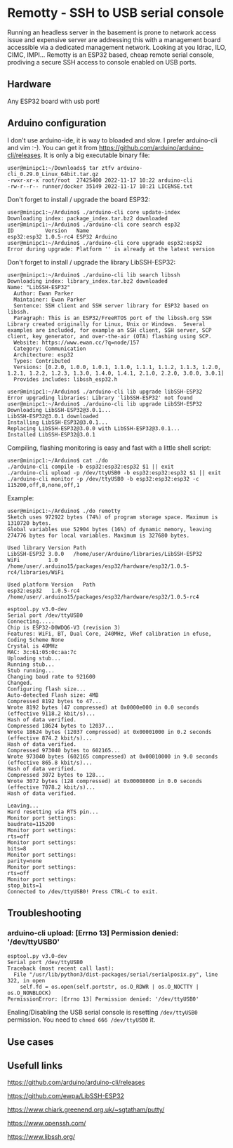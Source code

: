 
# Remotty - SSH to USB serial console
Running an headless server in the basement is prone to network access issue and expensive server are addressing this with a management board accessible via a dedicated management network. Looking at you Idrac, ILO, CIMC, IMPI...
Remotty is an ESP32 based, cheap remote serial console, prodiving a secure SSH access to console enabled on USB ports.

## Hardware
Any ESP32 board with usb port!

## Arduino configuration
I don't use arduino-ide, it is way to bloaded and slow. I prefer arduino-cli and vim :-).
You can get it from https://github.com/arduino/arduino-cli/releases. It is only a big executable binary file:
```
user@minipc1:~/Downloads$ tar ztfv arduino-cli_0.29.0_Linux_64bit.tar.gz
-rwxr-xr-x root/root  27425400 2022-11-17 10:22 arduino-cli
-rw-r--r-- runner/docker 35149 2022-11-17 10:21 LICENSE.txt
```
Don't forget to install / upgrade the board ESP32:
```
user@minipc1:~/Arduino$ ./arduino-cli core update-index
Downloading index: package_index.tar.bz2 downloaded
user@minipc1:~/Arduino$ ./arduino-cli core search esp32
ID          Version   Name
esp32:esp32 1.0.5-rc4 ESP32 Arduino
user@minipc1:~/Arduino$ ./arduino-cli core upgrade esp32:esp32
Error during upgrade: Platform '' is already at the latest version
```
Don't forget to install / upgrade the library LibSSH-ESP32:
```
user@minipc1:~/Arduino$ ./arduino-cli lib search libssh
Downloading index: library_index.tar.bz2 downloaded
Name: "LibSSH-ESP32"
  Author: Ewan Parker
  Maintainer: Ewan Parker
  Sentence: SSH client and SSH server library for ESP32 based on libssh.
  Paragraph: This is an ESP32/FreeRTOS port of the libssh.org SSH Library created originally for Linux, Unix or Windows.  Several examples are included, for example an SSH client, SSH server, SCP client, key generator, and over-the-air (OTA) flashing using SCP.
  Website: https://www.ewan.cc/?q=node/157
  Category: Communication
  Architecture: esp32
  Types: Contributed
  Versions: [0.2.0, 1.0.0, 1.0.1, 1.1.0, 1.1.1, 1.1.2, 1.1.3, 1.2.0, 1.2.1, 1.2.2, 1.2.3, 1.3.0, 1.4.0, 1.4.1, 2.1.0, 2.2.0, 3.0.0, 3.0.1]
  Provides includes: libssh_esp32.h

user@minipc1:~/Arduino$ ./arduino-cli lib upgrade libSSH-ESP32
Error upgrading libraries: Library 'libSSH-ESP32' not found
user@minipc1:~/Arduino$ ./arduino-cli lib upgrade LibSSH-ESP32
Downloading LibSSH-ESP32@3.0.1...
LibSSH-ESP32@3.0.1 downloaded
Installing LibSSH-ESP32@3.0.1...
Replacing LibSSH-ESP32@3.0.0 with LibSSH-ESP32@3.0.1...
Installed LibSSH-ESP32@3.0.1
```

Compiling, flashing monitoring is easy and fast with a little shell script:
```
user@minipc1:~/Arduino$ cat ./do
./arduino-cli compile -b esp32:esp32:esp32 $1 || exit
./arduino-cli upload -p /dev/ttyUSB0 -b esp32:esp32:esp32 $1 || exit
./arduino-cli monitor -p /dev/ttyUSB0 -b esp32:esp32:esp32 -c 115200,off,8,none,off,1
```
Example:
```
user@minipc1:~/Arduino$ ./do remotty
Sketch uses 972922 bytes (74%) of program storage space. Maximum is 1310720 bytes.
Global variables use 52904 bytes (16%) of dynamic memory, leaving 274776 bytes for local variables. Maximum is 327680 bytes.

Used library Version Path
LibSSH-ESP32 3.0.0   /home/user/Arduino/libraries/LibSSH-ESP32
WiFi         1.0     /home/user/.arduino15/packages/esp32/hardware/esp32/1.0.5-rc4/libraries/WiFi

Used platform Version   Path
esp32:esp32   1.0.5-rc4 /home/user/.arduino15/packages/esp32/hardware/esp32/1.0.5-rc4

esptool.py v3.0-dev
Serial port /dev/ttyUSB0
Connecting.....
Chip is ESP32-D0WDQ6-V3 (revision 3)
Features: WiFi, BT, Dual Core, 240MHz, VRef calibration in efuse, Coding Scheme None
Crystal is 40MHz
MAC: 3c:61:05:0c:aa:7c
Uploading stub...
Running stub...
Stub running...
Changing baud rate to 921600
Changed.
Configuring flash size...
Auto-detected Flash size: 4MB
Compressed 8192 bytes to 47...
Wrote 8192 bytes (47 compressed) at 0x0000e000 in 0.0 seconds (effective 9118.2 kbit/s)...
Hash of data verified.
Compressed 18624 bytes to 12037...
Wrote 18624 bytes (12037 compressed) at 0x00001000 in 0.2 seconds (effective 874.2 kbit/s)...
Hash of data verified.
Compressed 973040 bytes to 602165...
Wrote 973040 bytes (602165 compressed) at 0x00010000 in 9.0 seconds (effective 865.8 kbit/s)...
Hash of data verified.
Compressed 3072 bytes to 128...
Wrote 3072 bytes (128 compressed) at 0x00008000 in 0.0 seconds (effective 7078.2 kbit/s)...
Hash of data verified.

Leaving...
Hard resetting via RTS pin...
Monitor port settings:
baudrate=115200
Monitor port settings:
rts=off
Monitor port settings:
bits=8
Monitor port settings:
parity=none
Monitor port settings:
rts=off
Monitor port settings:
stop_bits=1
Connected to /dev/ttyUSB0! Press CTRL-C to exit.
```


## Troubleshooting
### arduino-cli upload: [Errno 13] Permission denied: '/dev/ttyUSB0'
```
esptool.py v3.0-dev
Serial port /dev/ttyUSB0
Traceback (most recent call last):
  File "/usr/lib/python3/dist-packages/serial/serialposix.py", line 322, in open
    self.fd = os.open(self.portstr, os.O_RDWR | os.O_NOCTTY | os.O_NONBLOCK)
PermissionError: [Errno 13] Permission denied: '/dev/ttyUSB0'
```
Enaling/Disabling the USB serial console is resetting `/dev/ttyUSB0` permission.
You need to `chmod 666 /dev/ttyUSB0` it.

## Use cases


## Usefull links
https://github.com/arduino/arduino-cli/releases

https://github.com/ewpa/LibSSH-ESP32

https://www.chiark.greenend.org.uk/~sgtatham/putty/

https://www.openssh.com/

https://www.libssh.org/


